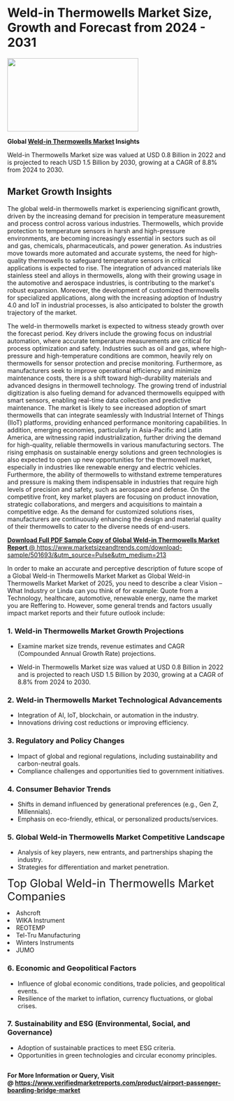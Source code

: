 <H1>Weld-in Thermowells Market Size, Growth and Forecast from 2024 - 2031</H1><img class="aligncenter size-medium wp-image-584254" src="https://thirdeyenews.in/wp-content/uploads/2024/09/Global-Market-Research-300x168.jpeg" alt="" width="300" height="168" /><p><strong>Global&nbsp;<a href="https://www.marketsizeandtrends.com/download-sample/501693/&amp;utm_source=Pulse&amp;utm_medium=213">Weld-in Thermowells Market</a> Insights</strong></p><p>Weld-in Thermowells Market size was valued at USD 0.8 Billion in 2022 and is projected to reach USD 1.5 Billion by 2030, growing at a CAGR of 8.8% from 2024 to 2030.</p><p><h2>Market Growth Insights</h2> <p>The global weld-in thermowells market is experiencing significant growth, driven by the increasing demand for precision in temperature measurement and process control across various industries. Thermowells, which provide protection to temperature sensors in harsh and high-pressure environments, are becoming increasingly essential in sectors such as oil and gas, chemicals, pharmaceuticals, and power generation. As industries move towards more automated and accurate systems, the need for high-quality thermowells to safeguard temperature sensors in critical applications is expected to rise. The integration of advanced materials like stainless steel and alloys in thermowells, along with their growing usage in the automotive and aerospace industries, is contributing to the market's robust expansion. Moreover, the development of customized thermowells for specialized applications, along with the increasing adoption of Industry 4.0 and IoT in industrial processes, is also anticipated to bolster the growth trajectory of the market.</p> <p><a href="#"></a></p> <p>The weld-in thermowells market is expected to witness steady growth over the forecast period. Key drivers include the growing focus on industrial automation, where accurate temperature measurements are critical for process optimization and safety. Industries such as oil and gas, where high-pressure and high-temperature conditions are common, heavily rely on thermowells for sensor protection and precise monitoring. Furthermore, as manufacturers seek to improve operational efficiency and minimize maintenance costs, there is a shift toward high-durability materials and advanced designs in thermowell technology. The growing trend of industrial digitization is also fueling demand for advanced thermowells equipped with smart sensors, enabling real-time data collection and predictive maintenance. The market is likely to see increased adoption of smart thermowells that can integrate seamlessly with Industrial Internet of Things (IIoT) platforms, providing enhanced performance monitoring capabilities. In addition, emerging economies, particularly in Asia-Pacific and Latin America, are witnessing rapid industrialization, further driving the demand for high-quality, reliable thermowells in various manufacturing sectors. The rising emphasis on sustainable energy solutions and green technologies is also expected to open up new opportunities for the thermowell market, especially in industries like renewable energy and electric vehicles. Furthermore, the ability of thermowells to withstand extreme temperatures and pressure is making them indispensable in industries that require high levels of precision and safety, such as aerospace and defense. On the competitive front, key market players are focusing on product innovation, strategic collaborations, and mergers and acquisitions to maintain a competitive edge. As the demand for customized solutions rises, manufacturers are continuously enhancing the design and material quality of their thermowells to cater to the diverse needs of end-users.</p> <p><a href="#"></p><p><span class=""><strong>Download Full PDF Sample Copy of Global Weld-in Thermowells Market Report</strong> @ <a href="https://www.marketsizeandtrends.com/download-sample/501693/&amp;utm_source=Pulse&amp;utm_medium=213" target="_blank">https://www.marketsizeandtrends.com/download-sample/501693/&amp;utm_source=Pulse&amp;utm_medium=213</a></span></p><p>In order to make an accurate and perceptive description of future scope of a Global&nbsp;Weld-in Thermowells Market Market as Global&nbsp;Weld-in Thermowells Market Market of 2025, you need to describe a clear Vision &ndash; What Industry or Linda can you think of for example: Quote from a Technology, healthcare, automotive, renewable energy, name the market you are Reffering to. However, some general trends and factors usually impact market reports and their future outlook include:</p><h3>1.&nbsp;<strong>Weld-in Thermowells Market Growth Projections</strong></h3><ul><li>Examine market size trends, revenue estimates and CAGR (Compounded Annual Growth Rate) projections.</li><li><p>Weld-in Thermowells Market size was valued at USD 0.8 Billion in 2022 and is projected to reach USD 1.5 Billion by 2030, growing at a CAGR of 8.8% from 2024 to 2030.</p></li></ul><h3>2.&nbsp;<strong>Weld-in Thermowells Market Technological Advancements</strong></h3><ul><li>Integration of AI, IoT, blockchain, or automation in the industry.</li><li>Innovations driving cost reductions or improving efficiency.</li></ul><h3>3.&nbsp;<strong>Regulatory and Policy Changes</strong></h3><ul><li>Impact of global and regional regulations, including sustainability and carbon-neutral goals.</li><li>Compliance challenges and opportunities tied to government initiatives.</li></ul><h3>4.&nbsp;<strong>Consumer Behavior Trends</strong></h3><ul><li>Shifts in demand influenced by generational preferences (e.g., Gen Z, Millennials).</li><li>Emphasis on eco-friendly, ethical, or personalized products/services.</li></ul><h3>5.&nbsp;<strong>Global Weld-in Thermowells Market Competitive Landscape</strong></h3><ul><li>Analysis of key players, new entrants, and partnerships shaping the industry.</li><li>Strategies for differentiation and market penetration.</li></ul><p data-pm-slice="1 1 []"><span style="color: inherit; font-family: inherit; font-size: 25px;">Top Global Weld-in Thermowells Market Companies</span></p><div class="" data-test-id=""><p><li>Ashcroft</li><li> WIKA Instrument</li><li> REOTEMP</li><li> Tel-Tru Manufacturing</li><li> Winters Instruments</li><li> JUMO</li></p></div><h3>6.&nbsp;<strong>Economic and Geopolitical Factors</strong></h3><ul><li>Influence of global economic conditions, trade policies, and geopolitical events.</li><li>Resilience of the market to inflation, currency fluctuations, or global crises.</li></ul><h3>7.&nbsp;<strong>Sustainability and ESG (Environmental, Social, and Governance)</strong></h3><ul><li>Adoption of sustainable practices to meet ESG criteria.</li><li>Opportunities in green technologies and circular economy principles.</li></ul><h2><strong style="font-size: 14px;">For More Information or Query, Visit @&nbsp;</strong><a style="background-color: #ffffff; font-size: 14px;" href="https://www.marketsizeandtrends.com/report/weld-in-thermowells-market/" target="_blank">https://www.verifiedmarketreports.com/product/airport-passenger-boarding-bridge-market</a></h2>
